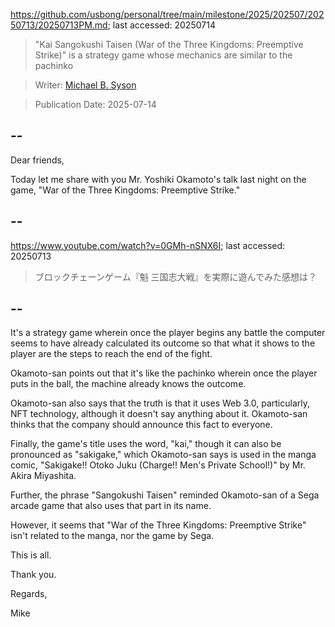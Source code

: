 https://github.com/usbong/personal/tree/main/milestone/2025/202507/20250713/20250713PM.md; last accessed: 20250714

> "Kai Sangokushi Taisen (War of the Three Kingdoms: Preemptive Strike)" is a strategy game whose mechanics are similar to the pachinko

> Writer: [Michael B. Syson](https://www.linkedin.com/in/michaelsyson/)

> Publication Date: 2025-07-14

## --

Dear friends,

Today let me share with you Mr. Yoshiki Okamoto's talk last night on the game, "War of the Three Kingdoms: Preemptive Strike."

## --

https://www.youtube.com/watch?v=0GMh-nSNX6I; last accessed: 20250713

> ブロックチェーンゲーム『魁 三国志大戦』を実際に遊んでみた感想は？

## --

It's a strategy game wherein once the player begins any battle the computer seems to have already calculated its outcome so that what it shows to the player are the steps to reach the end of the fight.

Okamoto-san points out that it's like the pachinko wherein once the player puts in the ball, the machine already knows the outcome.

Okamoto-san also says that the truth is that it uses Web 3.0, particularly, NFT technology, although it doesn't say anything about it. Okamoto-san thinks that the company should announce this fact to everyone.

Finally, the game's title uses the word, "kai," though it can also be pronounced as "sakigake," which Okamoto-san says is used in the manga comic, "Sakigake!! Otoko Juku (Charge!! Men's Private School!)" by Mr. Akira Miyashita. 

Further, the phrase "Sangokushi Taisen" reminded Okamoto-san of a Sega arcade game that also uses that part in its name.

However, it seems that "War of the Three Kingdoms: Preemptive Strike" isn't related to the manga, nor the game by Sega.

This is all.

Thank you.

Regards,

Mike
